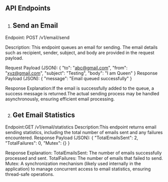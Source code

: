 API Endpoints
-------------
1. Send an Email
   -------------
Endpoint: POST /v1/email/send

Description: This endpoint queues an email for sending. The email details such as recipient, sender, subject, and body are provided in the request payload.

Request Payload (JSON):
{
  "to": "abc@gmail.com",
  "from": "xyz@gmail.com",
  "subject": "Testing",
  "body": "I am Queen"
}
Response Payload (JSON):
{
  "message": "Email queued successfully"
}

Response Explanation:If the email is successfully added to the queue, a success message is returned.The actual sending process may be handled asynchronously, ensuring efficient email processing.

2. Get Email Statistics
   --------------------
Endpoint:GET /v1/email/statistics
Description:This endpoint returns email sending statistics, including the total number of emails sent and any failures encountered.
Response Payload (JSON):
{
  "TotalEmailsSent": 2,
  "TotalFailures": 0,
  "Mutex": {}
}

Response Explanation:
TotalEmailsSent: The number of emails successfully processed and sent.
TotalFailures: The number of emails that failed to send.
Mutex: A synchronization mechanism (likely used internally in the application) to manage concurrent access to email statistics, ensuring thread-safe operations.
